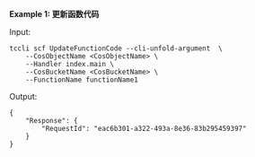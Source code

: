 **Example 1: 更新函数代码**



Input: 

```
tccli scf UpdateFunctionCode --cli-unfold-argument  \
    --CosObjectName <CosObjectName> \
    --Handler index.main \
    --CosBucketName <CosBucketName> \
    --FunctionName functionName1
```

Output: 
```
{
    "Response": {
        "RequestId": "eac6b301-a322-493a-8e36-83b295459397"
    }
}
```

